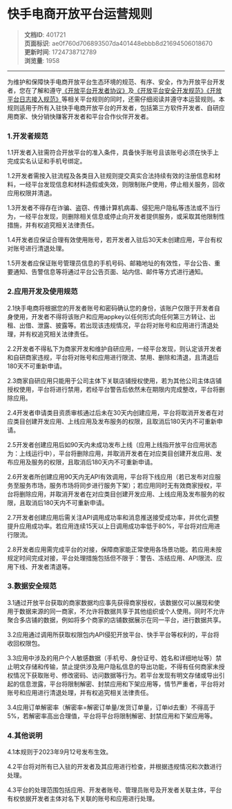 # 快手电商开放平台运营规则

> **文档ID**: 401721  
> **页面标识**: ae0f760d706893507da401448ebbb8d21694506018670  
> **更新时间**: 1724738712789  
> **浏览量**: 1958

---

为维护和保障快手电商开放平台生态环境的规范、有序、安全，作为开放平台开发者，您在了解和遵守[《开放平台开发者协议》](https://open.kwaixiaodian.com/zone/new/docs/dev?pageSign=a6c3f7cbb6dfcfc4d5f1712d8d4fc6b21614844104298)及[《开放平台安全开发规范》](https://open.kwaixiaodian.com/zone/new/docs/dev?pageSign=9d39f2d99861d7fb00bcf1665a60cdfc1614264249470)[《开放平台日志接入规范》](https://open.kwaixiaodian.com/zone/new/docs/dev?pageSign=51312989e4795471e052d1d5dba730d71625457048192)等相关平台规则的同时，还需仔细阅读并遵守本运营规则。本规则适用于所有入驻快手电商开放平台的开发者，包括第三方软件开发者、自研应用商家、快分销快赚客开发者和平台合作伙伴开发者。

### **1.开发者规范**

1.1开发者入驻需符合开放平台的准入条件，具备快手账号且该账号必须在快手上完成实名认证和手机号绑定。

1.2开发者需按入驻流程及各类目入驻规则提交真实合法持续有效的注册信息和材料，一经平台发现信息和材料造假或失效，则限制账户使用，停止相关服务，回收应用权限并清退。

1.3开发者不得存在诈骗、盗窃、传播计算机病毒、侵犯用户隐私等违法或不当行为，一经平台发现，则删除相关信息或停止向开发者提供服务，或采取其他限制性措施，并有权追究相关法律责任。

1.4开发者应保证合理有效使用账号，若开发者入驻后30天未创建应用，平台有权对账号进行清退处理。

1.5开发者应保证账号管理员信息的手机号码、邮箱地址的有效性，平台公告、重要通知、告警信息等将通过平台公告页面、站内信、邮件等方式进行通知。

### **2.应用开发及使用规范**

2.1快手电商将根据您的开发者账号和密码确认您的身份，该账户仅限于开发者自身使用，开发者不得将该账户和应用appkey以任何形式向任何第三方转让、出租、出借、泄露、披露等。若出现该违规情况，平台将对账号和应用进行清退处理，并有权追究相关法律责任。

2.2开发者不得私下为商家开发和维护自研应用，一经平台发现，则认定该开发者和自研商家违规，平台将对账号和应用进行限流、禁用、删除和清退，且清退后180天不可重新申请。

2.3商家自研应用只能用于公司主体下关联店铺授权使用，若为其他公司主体店铺授权使用，平台将进行禁用，若经平台警告后依然未在期限内完成整改，平台将删除应用。

2.4开发者申请类目资质审核通过后未在30天内创建应用，平台将取消开发者在对应类目创建开发应用、上线应用及发布服务的权限，且取消后180天内不可重新申请。

2.5开发者创建应用后如90天内未成功发布上线（应用上线指开放平台应用状态为：上线运行中），平台将删除应用，并取消开发者在对应类目创建开发应用、发布应用及服务的权限，且取消后180天内不可重新申请。

2.6开发者所创建应用90天内无API有效调用，平台将下线应用（若已发布对应服务至服务市场，服务市场将同步进行服务下架）；若应用同时无有效商家授权，平台将删除应用，并取消开发者在对应类目创建开发应用、上线应用及发布服务的权限，且取消后180天内不可重新申请。

2.7开发者创建应用后需关注API调用成功率和消息推送接受成功率，并优化调整提升应用成功率。若应用连续15天以上日调用成功率低于80%，平台将对应用进行限流。

2.8开发者应用需完成平台的对接，保障商家能正常使用各场景功能。若应用未按规定时间完成对接，平台处理措施包括但不限于：警告、冻结应用、API限流、应用下线、开发者清退等。

### **3.数据安全规范**

3.1通过开放平台获取的商家数据均应事先获得商家授权，该数据仅可以展现和使用于数据来源的同一商家，不允许将数据共享于其他组织或个人使用。同时不允许聚合多店铺的数据，例如将多个商家的店铺数据展示在同一平台，进行数据共享。

3.2应用通过调用所获取权限包内API侵犯开放平台、快手平台等权利的，平台将收回权限包。

3.3应用中涉及的用户个人敏感数据（手机号、身份证号、姓名和详细地址等）禁止明文存储和传输，禁止提供涉及用户隐私信息的导出功能，不得有任何商家未授权情况下获取账号、修改密码、访问数据等行为。若平台发现有明文存储或导出引起的信息泄露，平台将限制解密、封禁应用和下架应用等，情节严重者，平台将对账号和应用进行清退处理，并有权追究相关法律责任。

3.4应用订单解密率（解密率=解密订单量/发货订单量，订单id去重）不得高于5%，若解密率高出合理值，平台将平台将限制解密、封禁应用和下架应用等。

### **4.其他说明**

4.1本规则于2023年9月12号发布生效。

4.2平台将对所有已入驻的开发者及其应用进行检查，并根据违规情况和次数进行处理。

4.3平台的处理范围包括应用、开发者账号、管理员账号及开发者关联主体，平台有权依据开发者主体对名下关联的账号和应用进行处理。
